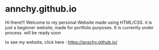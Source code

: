 # annchy.github.io

Hi there!!!
Welcome to my personal Website made using HTML/CSS. it is just a beginner website, made for portfolio purposes. It is currently under process. will be ready soon

to see my website, click here : https://anschy.github.io/
